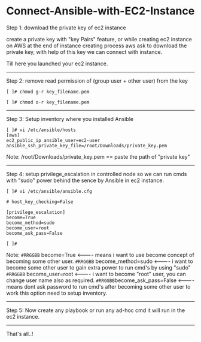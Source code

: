 # Connect-Ansible-with-EC2-Instance

Step 1: download the private key of ec2 instance

create a private key with "key Pairs" feature,
or while creating ec2 instance on AWS at the end of instance creating process aws ask 
to download the private key, with help of this key we can connect with instance.

Till here you launched your ec2 instance.

-----------------------------------------------------------------------------------
Step 2: remove read permission of (group user + other user) from the key
```	
[ ]# chmod g-r key_filename.pem

[ ]# chmod o-r key_filename.pem
```
-----------------------------------------------------------------------------------
Step 3: Setup inventory where you installed Ansible
```
[ ]# vi /etc/ansible/hosts
[aws]
ec2_public_ip ansible_user=ec2-user ansible_ssh_private_key_file=/root/Downloads/private_key.pem

```
Note: /root/Downloads/private_key.pem == paste the path of "private key"

-----------------------------------------------------------------------------------
Step 4: setup privilege_escalation in controlled node so we can run cmds with
	      "sudo" power behind the sence by Ansible in ec2 instance.
```
[ ]# vi /etc/ansible/ansible.cfg
	
# host_key_checking=False
	
[privilege_escalation]
become=True    
become_method=sudo
become_user=root
become_ask_pass=False

[ ]#
```

Note:
`#RRGGBB` become=True            <---- means i want to use become concept of becoming some other user.
`#RRGGBB` become_method=sudo     <---- i want to become some other user to gain extra power to run cmd's by using "sudo"
`#RRGGBB` become_user=root       <---- i want to become "root" user, you can change user name also as required.
`#RRGGBB`become_ask_pass=False  <---- means dont ask password to run cmd's after becoming some other user
                                to work this option need to setup inventory.

-----------------------------------------------------------------------------------------------------------------------------
Step 5: Now create any playbook or run any ad-hoc cmd it will run in the ec2 instance.


-----------------------------------------------------------------------------------------------------------------------------
That's all..!
          
          
          
          
          
          
          
          
  
